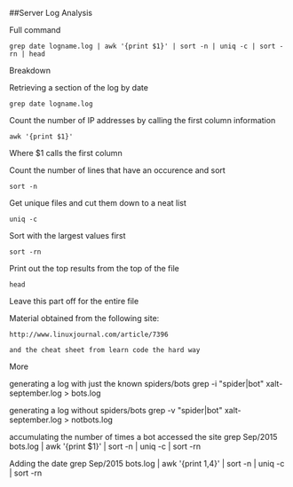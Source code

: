 ##Server Log Analysis

Full command

	grep date logname.log | awk '{print $1}' | sort -n | uniq -c | sort -rn | head

Breakdown

Retrieving a section of the log by date

	grep date logname.log

Count the number of IP addresses by calling the first column information 

	awk '{print $1}'
Where $1 calls the first column

Count the number of lines that have an occurence and sort

	sort -n

Get unique files and cut them down to a neat list

	uniq -c

Sort with the largest values first
	
	sort -rn

Print out the top results from the top of the file

	head
Leave this part off for the entire file


Material obtained from the following site:

	http://www.linuxjournal.com/article/7396

	and the cheat sheet from learn code the hard way
	
More

generating a log with just the known spiders/bots
grep -i "spider\|bot" xalt-september.log > bots.log

generating a log without spiders/bots
grep -v "spider\|bot" xalt-september.log > notbots.log

accumulating the number of times a bot accessed the site
grep Sep/2015 bots.log | awk '{print $1}' | sort -n | uniq -c | sort -rn

Adding the date
grep Sep/2015 bots.log | awk '{print $1,$4}' | sort -n | uniq -c | sort -rn

